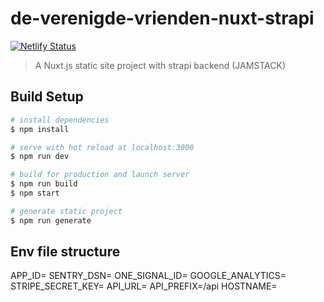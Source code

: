 # de-verenigde-vrienden-nuxt-strapi

[![Netlify Status](https://api.netlify.com/api/v1/badges/90ab3ac0-3d06-4126-9576-7b9523099bfe/deploy-status)](https://app.netlify.com/sites/admiring-panini-652d81/deploys)

> A Nuxt.js static site project with strapi backend (JAMSTACK)

## Build Setup

```bash
# install dependencies
$ npm install

# serve with hot reload at localhost:3000
$ npm run dev

# build for production and launch server
$ npm run build
$ npm start

# generate static project
$ npm run generate
```

## Env file structure

APP_ID=
SENTRY_DSN=
ONE_SIGNAL_ID=
GOOGLE_ANALYTICS=
STRIPE_SECRET_KEY=
API_URL=
API_PREFIX=/api
HOSTNAME=
